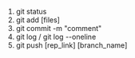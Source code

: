 1. git status
2. git add [files]  <!--git add README.MD index.html index.js Добавляет файлы в подготовительную область или stage-->
3. git commit -m "comment"
4. git log / git log --oneline
5. git push [rep_link] [branch_name]